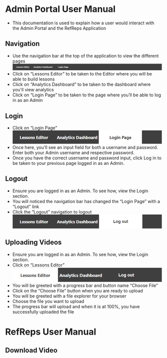 # Admin Portal User Manual
- This documentation is used to explain how a user would interact with the Admin Portal and the RefReps Application

## Navigation
- Use the navigation bar at the top of the application to view the different pages
![nav](images/nav.PNG)
- Click on “Lessons Editor” to be taken to the Editor where you will be able to build lessons
- Click on “Analytics Dashboard” to be taken to the dashboard where you'll view analytics 
- Click on “Login Page” to be taken to the page where you’ll be able to log in as an Admin

## Login
- Click on “Login Page”
![login](images/login.PNG)
- Once here, you’ll see an input field for both a username and password. Enter both your Admin username and respective password.
- Once you have the correct username and password input, click Log in to be taken to your previous page logged in as an Admin.

## Logout
- Ensure you are logged in as an Admin. To see how, view the Login section.
- You will noticed the navigation bar has changed the “Login Page” with a “Logout” link
- Click the “Logout” navigation to logout
![logout](images/logout.PNG)

## Uploading Videos
- Ensure you are logged in as an Admin. To see how, view the Login section.
- Click on “Lessons Editor” 
![lesson](images/lesson.PNG)
- You will be greeted with a progress bar and button name “Choose File”
- Click on the “Choose File” button when you are ready to upload
- You will be greeted with a file explorer for your browser
- Choose the file you want to upload
- The progress bar will upload and when it is at 100%, you have successfully uploaded the file


# RefReps User Manual
## Download Video
